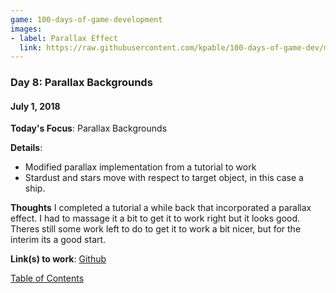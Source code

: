 ```yaml
---
game: 100-days-of-game-development
images: 
- label: Parallax Effect
  link: https://raw.githubusercontent.com/kpable/100-days-of-game-dev/master/images/day8-parallax-backgrounds/parallax.gif
---
```


<a name="day-8"></a>
### Day 8: Parallax Backgrounds
#### July 1, 2018 

**Today's Focus**: Parallax Backgrounds

**Details**:
  - Modified parallax implementation from a tutorial to work
  - Stardust and stars move with respect to target object, in this case a ship. 

**Thoughts** 
I completed a tutorial a while back that incorporated a parallax effect. I had to massage it a bit to get it to work right but it looks good. Theres still some work left to do to get it to work a bit nicer, but for the interim its a good start. 

<!-- 
**Examples**: 

#### Parallax Effect
![Parallax Effect](https://raw.githubusercontent.com/kpable/100-days-of-game-dev/master/images/day8-parallax-backgrounds/parallax.gif)  
 -->

**Link(s) to work**: [Github](https://github.com/Kpable/Kpable-Labs/tree/misc/parallax/Assets/Misc/Parallax)

[Table of Contents](#toc)